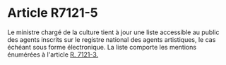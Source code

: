 # Article R7121-5

Le ministre chargé de la culture tient à jour une liste accessible au public des agents inscrits sur le registre national des agents artistiques, le cas échéant sous forme électronique. La liste comporte les mentions énumérées à l'article [R. 7121-3.][1]

 [1]: /affichCodeArticle.do?cidTexte=LEGITEXT000006072050&idArticle=LEGIARTI000018499416&dateTexte=&categorieLien=cid